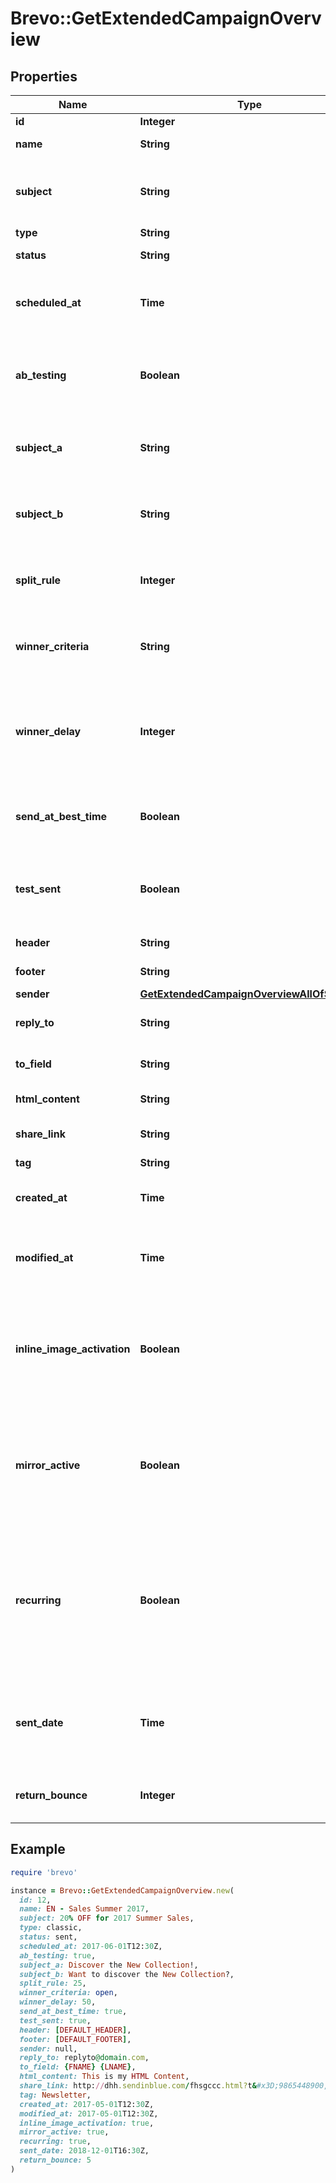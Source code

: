 # Brevo::GetExtendedCampaignOverview

## Properties

| Name | Type | Description | Notes |
| ---- | ---- | ----------- | ----- |
| **id** | **Integer** | ID of the campaign |  |
| **name** | **String** | Name of the campaign |  |
| **subject** | **String** | Subject of the campaign. Only available if &#x60;abTesting&#x60; flag of the campaign is &#x60;false&#x60; | [optional] |
| **type** | **String** | Type of campaign |  |
| **status** | **String** | Status of the campaign |  |
| **scheduled_at** | **Time** | UTC date-time on which campaign is scheduled (YYYY-MM-DDTHH:mm:ss.SSSZ) | [optional] |
| **ab_testing** | **Boolean** | Status of A/B Test for the campaign. abTesting &#x3D; false means it is disabled, &amp; abTesting &#x3D; true means it is enabled. | [optional] |
| **subject_a** | **String** | Subject A of the ab-test campaign. Only available if &#x60;abTesting&#x60; flag of the campaign is &#x60;true&#x60; | [optional] |
| **subject_b** | **String** | Subject B of the ab-test campaign. Only available if &#x60;abTesting&#x60; flag of the campaign is &#x60;true&#x60; | [optional] |
| **split_rule** | **Integer** | The size of your ab-test groups. Only available if &#x60;abTesting&#x60; flag of the campaign is &#x60;true&#x60; | [optional] |
| **winner_criteria** | **String** | Criteria for the winning version. Only available if &#x60;abTesting&#x60; flag of the campaign is &#x60;true&#x60; | [optional] |
| **winner_delay** | **Integer** | The duration of the test in hours at the end of which the winning version will be sent. Only available if &#x60;abTesting&#x60; flag of the campaign is &#x60;true&#x60; | [optional] |
| **send_at_best_time** | **Boolean** | It is true if you have chosen to send your campaign at best time, otherwise it is false | [optional] |
| **test_sent** | **Boolean** | Retrieved the status of test email sending. (true&#x3D;Test email has been sent  false&#x3D;Test email has not been sent) |  |
| **header** | **String** | Header of the campaign |  |
| **footer** | **String** | Footer of the campaign |  |
| **sender** | [**GetExtendedCampaignOverviewAllOfSender**](GetExtendedCampaignOverviewAllOfSender.md) |  |  |
| **reply_to** | **String** | Email defined as the \&quot;Reply to\&quot; of the campaign |  |
| **to_field** | **String** | Customisation of the \&quot;to\&quot; field of the campaign |  |
| **html_content** | **String** | HTML content of the campaign |  |
| **share_link** | **String** | Link to share the campaign on social medias | [optional] |
| **tag** | **String** | Tag of the campaign |  |
| **created_at** | **Time** | Creation UTC date-time of the campaign (YYYY-MM-DDTHH:mm:ss.SSSZ) |  |
| **modified_at** | **Time** | UTC date-time of last modification of the campaign (YYYY-MM-DDTHH:mm:ss.SSSZ) |  |
| **inline_image_activation** | **Boolean** | Status of inline image. inlineImageActivation &#x3D; false means image can’t be embedded, &amp; inlineImageActivation &#x3D; true means image can be embedded, in the email. | [optional] |
| **mirror_active** | **Boolean** | Status of mirror links in campaign. mirrorActive &#x3D; false means mirror links are deactivated, &amp; mirrorActive &#x3D; true means mirror links are activated, in the campaign | [optional] |
| **recurring** | **Boolean** | FOR TRIGGER ONLY ! Type of trigger campaign.recurring &#x3D; false means contact can receive the same Trigger campaign only once, &amp; recurring &#x3D; true means contact can receive the same Trigger campaign several times | [optional] |
| **sent_date** | **Time** | Sent UTC date-time of the campaign (YYYY-MM-DDTHH:mm:ss.SSSZ). Only available if &#39;status&#39; of the campaign is &#39;sent&#39; | [optional] |
| **return_bounce** | **Integer** | Total number of non-delivered campaigns for a particular campaign id. | [optional] |

## Example

```ruby
require 'brevo'

instance = Brevo::GetExtendedCampaignOverview.new(
  id: 12,
  name: EN - Sales Summer 2017,
  subject: 20% OFF for 2017 Summer Sales,
  type: classic,
  status: sent,
  scheduled_at: 2017-06-01T12:30Z,
  ab_testing: true,
  subject_a: Discover the New Collection!,
  subject_b: Want to discover the New Collection?,
  split_rule: 25,
  winner_criteria: open,
  winner_delay: 50,
  send_at_best_time: true,
  test_sent: true,
  header: [DEFAULT_HEADER],
  footer: [DEFAULT_FOOTER],
  sender: null,
  reply_to: replyto@domain.com,
  to_field: {FNAME} {LNAME},
  html_content: This is my HTML Content,
  share_link: http://dhh.sendinblue.com/fhsgccc.html?t&#x3D;9865448900,
  tag: Newsletter,
  created_at: 2017-05-01T12:30Z,
  modified_at: 2017-05-01T12:30Z,
  inline_image_activation: true,
  mirror_active: true,
  recurring: true,
  sent_date: 2018-12-01T16:30Z,
  return_bounce: 5
)
```

